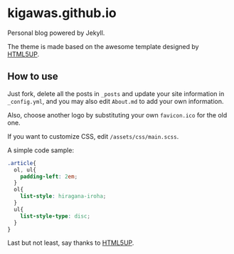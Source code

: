kigawas.github.io
===
Personal blog powered by Jekyll.

The theme is made based on the awesome template designed by [HTML5UP](http://html5up.net/striped).

## How to use

Just fork, delete all the posts in `_posts` and update your site information in `_config.yml`, and you may also edit `About.md` to add your own information.

Also, choose another logo by substituting your own `favicon.ico` for the old one.

If you want to customize CSS, edit `/assets/css/main.scss`.

A simple code sample:

```css
.article{
  ol, ul{
    padding-left: 2em;
  }
  ol{
    list-style: hiragana-iroha;
  }
  ul{
    list-style-type: disc;
  }
}
```

Last but not least, say thanks to [HTML5UP](http://html5up.net/striped).
